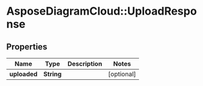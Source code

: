 # AsposeDiagramCloud::UploadResponse

## Properties
Name | Type | Description | Notes
------------ | ------------- | ------------- | -------------
**uploaded** | **String** |  | [optional] 



